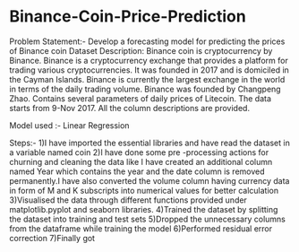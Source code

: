 # Binance-Coin-Price-Prediction

Problem Statement:- Develop a forecasting model for predicting the prices of Binance coin
Dataset Description: Binance coin is cryptocurrency by Binance. Binance is a cryptocurrency exchange that
provides a platform for trading various cryptocurrencies. It was founded in 2017 and is domiciled in the
Cayman Islands. Binance is currently the largest exchange in the world in terms of the daily trading
volume. Binance was founded by Changpeng Zhao.
Contains several parameters of daily prices of Litecoin. The data starts from 9-Nov 2017.
All the column descriptions are provided.

Model used :- Linear Regression

Steps:-
1)I have imported the essential libraries and have read the dataset in a variable named coin
2)I have done some pre -processing actions for churning and cleaning the data like I have created an additional column named Year which contains the year and the date column is removed permanently.I have also converted the volume column having currency data in form of M and K subscripts into numerical values for better calculation 
3)Visualised the data through different functions provided under matplotlib.pyplot and seaborn libraries.
4)Trained the dataset by splitting the dataset into training and test sets 
5)Dropped the unnecessary columns from the dataframe while training the model
6)Performed residual error correction
7)Finally got 



